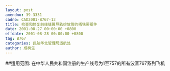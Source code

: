 ```yaml
---
layout: post
amendno: 39-3331
cadno: CAD2001-B767-13
title: 检查和修复前缘缝翼导轨排放管的搭铁带组件
date: 2001-08-27 00:00:00 +0800
effdate: 2001-08-28 00:00:00 +0800
tag: B767
categories: 民航华北管理局适航处
author: 成树生
---
```


##适用范围:
在中华人民共和国注册的生产线号为1至757的所有波音767系列飞机

